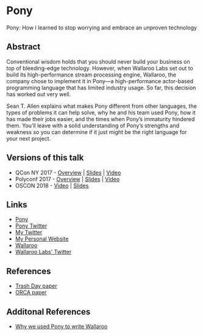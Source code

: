 # Pony

Pony: How I learned to stop worrying and embrace an unproven technology

## Abstract

Conventional wisdom holds that you should never build your business on top of bleeding-edge technology. However, when Wallaroo Labs set out to build its high-performance stream processing engine, Wallaroo, the company chose to implement it in Pony—a high-performance actor-based programming language that has limited industry usage. So far, this decision has worked out very well.

Sean T. Allen explains what makes Pony different from other languages, the types of problems it can help solve, why he and his team used Pony, how it has made their jobs easier, and the times when Pony’s immaturity hindered them. You’ll leave with a solid understanding of Pony’s strengths and weakness so you can determine if it just might be the right language for your next project.

## Versions of this talk

- QCon NY 2017 - [Overview](https://www.monkeysnatchbanana.com/2017/09/02/qcon-ny-pony/) | [Slides](https://speakerdeck.com/seantallen/pony-how-i-learned-to-stop-worrying-and-embrace-an-unproven-technology) | [Video](https://www.infoq.com/presentations/pony-wallaroo)
- Polyconf 2017 - [Overview](https://www.monkeysnatchbanana.com/2017/08/19/polyconf17-why-pony/) | [Slides](https://speakerdeck.com/seantallen/why-pony) | [Video](https://www.youtube.com/watch?v=0XFhTrtOGK4)
- OSCON 2018 - [Video](https://youtu.be/GigBhej1gfI) | [Slides](https://speakerdeck.com/seantallen/pony-how-i-learned-to-stop-worrying-and-embrace-an-unproven-technology-oscon-2018)

## Links

* [Pony](https://www.ponylang.org/)
* [Pony Twitter](https://twitter.com/ponylang)
* [My Twitter](https://twitter.com/seantallen)
* [My Personal Website](https://www.monkeysnatchbanana.com/)
* [Wallaroo](https://github.com/wallaroolabs/wallaroo)
* [Wallaroo Labs' Twitter](https://twitter.com/wallaroolabs)

## References

- [Trash Day paper](https://www.usenix.org/system/files/conference/hotos15/hotos15-paper-maas.pdf)
- [ORCA paper](https://www.ponylang.org/media/papers/OGC.pdf)

## Additonal References

- [Why we used Pony to write Wallaroo](https://blog.wallaroolabs.com/2017/10/why-we-used-pony-to-write-wallaroo/)

